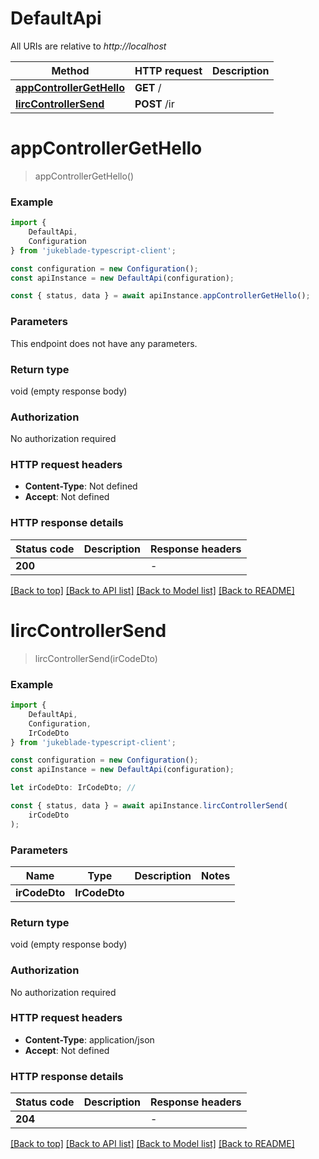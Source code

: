 # DefaultApi

All URIs are relative to *http://localhost*

|Method | HTTP request | Description|
|------------- | ------------- | -------------|
|[**appControllerGetHello**](#appcontrollergethello) | **GET** / | |
|[**lircControllerSend**](#lirccontrollersend) | **POST** /ir | |

# **appControllerGetHello**
> appControllerGetHello()


### Example

```typescript
import {
    DefaultApi,
    Configuration
} from 'jukeblade-typescript-client';

const configuration = new Configuration();
const apiInstance = new DefaultApi(configuration);

const { status, data } = await apiInstance.appControllerGetHello();
```

### Parameters
This endpoint does not have any parameters.


### Return type

void (empty response body)

### Authorization

No authorization required

### HTTP request headers

 - **Content-Type**: Not defined
 - **Accept**: Not defined


### HTTP response details
| Status code | Description | Response headers |
|-------------|-------------|------------------|
|**200** |  |  -  |

[[Back to top]](#) [[Back to API list]](../README.md#documentation-for-api-endpoints) [[Back to Model list]](../README.md#documentation-for-models) [[Back to README]](../README.md)

# **lircControllerSend**
> lircControllerSend(irCodeDto)


### Example

```typescript
import {
    DefaultApi,
    Configuration,
    IrCodeDto
} from 'jukeblade-typescript-client';

const configuration = new Configuration();
const apiInstance = new DefaultApi(configuration);

let irCodeDto: IrCodeDto; //

const { status, data } = await apiInstance.lircControllerSend(
    irCodeDto
);
```

### Parameters

|Name | Type | Description  | Notes|
|------------- | ------------- | ------------- | -------------|
| **irCodeDto** | **IrCodeDto**|  | |


### Return type

void (empty response body)

### Authorization

No authorization required

### HTTP request headers

 - **Content-Type**: application/json
 - **Accept**: Not defined


### HTTP response details
| Status code | Description | Response headers |
|-------------|-------------|------------------|
|**204** |  |  -  |

[[Back to top]](#) [[Back to API list]](../README.md#documentation-for-api-endpoints) [[Back to Model list]](../README.md#documentation-for-models) [[Back to README]](../README.md)

